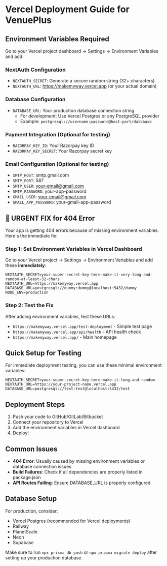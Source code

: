 # Vercel Deployment Guide for VenuePlus

## Environment Variables Required

Go to your Vercel project dashboard → Settings → Environment Variables and add:

### NextAuth Configuration
- `NEXTAUTH_SECRET`: Generate a secure random string (32+ characters)
- `NEXTAUTH_URL`: https://makemyway.vercel.app (or your actual domain)

### Database Configuration
- `DATABASE_URL`: Your production database connection string
  - For development: Use Vercel Postgres or any PostgreSQL provider
  - Example: `postgresql://username:password@host:port/database`

### Payment Integration (Optional for testing)
- `RAZORPAY_KEY_ID`: Your Razorpay key ID
- `RAZORPAY_KEY_SECRET`: Your Razorpay secret key

### Email Configuration (Optional for testing)
- `SMTP_HOST`: smtp.gmail.com
- `SMTP_PORT`: 587
- `SMTP_USER`: your-email@gmail.com
- `SMTP_PASSWORD`: your-app-password
- `GMAIL_USER`: your-email@gmail.com
- `GMAIL_APP_PASSWORD`: your-gmail-app-password

## 🚨 URGENT FIX for 404 Error

Your app is getting 404 errors because of missing environment variables. Here's the immediate fix:

### Step 1: Set Environment Variables in Vercel Dashboard

Go to your Vercel project → Settings → Environment Variables and add these **immediately**:

```
NEXTAUTH_SECRET=your-super-secret-key-here-make-it-very-long-and-random-at-least-32-chars
NEXTAUTH_URL=https://makemyway.vercel.app
DATABASE_URL=postgresql://dummy:dummy@localhost:5432/dummy
NODE_ENV=production
```

### Step 2: Test the Fix

After adding environment variables, test these URLs:
- `https://makemyway.vercel.app/test-deployment` - Simple test page
- `https://makemyway.vercel.app/api/health` - API health check
- `https://makemyway.vercel.app/` - Main homepage

## Quick Setup for Testing

For immediate deployment testing, you can use these minimal environment variables:

```
NEXTAUTH_SECRET=your-super-secret-key-here-make-it-long-and-random
NEXTAUTH_URL=https://your-project-name.vercel.app
DATABASE_URL=postgresql://test:test@localhost:5432/test
```

## Deployment Steps

1. Push your code to GitHub/GitLab/Bitbucket
2. Connect your repository to Vercel
3. Add the environment variables in Vercel dashboard
4. Deploy!

## Common Issues

- **404 Error**: Usually caused by missing environment variables or database connection issues
- **Build Failures**: Check if all dependencies are properly listed in package.json
- **API Routes Failing**: Ensure DATABASE_URL is properly configured

## Database Setup

For production, consider:
- Vercel Postgres (recommended for Vercel deployments)
- Railway
- PlanetScale
- Neon
- Supabase

Make sure to run `npx prisma db push` or `npx prisma migrate deploy` after setting up your production database.
